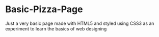 # Basic-Pizza-Page
Just a very basic page made with HTML5 and styled using CSS3 as an experiment to learn the basics of web designing
